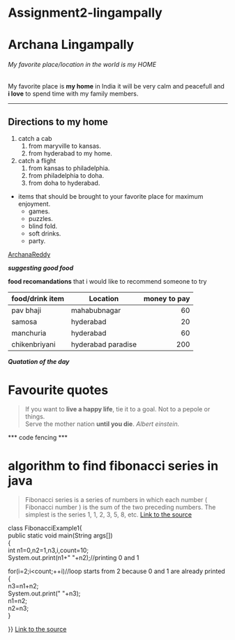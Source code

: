 # Assignment2-lingampally
# Archana Lingampally
###### My favorite place/location in the world is my HOME
My favorite place is **my home** in India it will be very calm and peacefull and **i love** to spend time with my family members.
***
## Directions to my home
1. catch a cab
   1. from maryville to kansas.
   2. from hyderabad to my home.
 2. catch a flight
    1. from kansas to philadelphia.
    2. from philadelphia to doha.
    3. from doha to hyderabad.<br/>
  - items that should be brought to your favorite place for maximum enjoyment. 
    - games.
    - puzzles.
    - blind fold.
    - soft drinks.
    - party. 
  
  [ArchanaReddy](AboutMe.md)

  ***suggesting good food***

  **food recomandations** that i would like to recommend someone to try

  |food/drink item| Location| money to pay|
  |---|---|---:|
  | pav bhaji | mahabubnagar | 60 |
  | samosa | hyderabad |20 |
  | manchuria | hyderabad | 60 |
  | chikenbriyani | hyderabad paradise | 200 |

  ***Quatation of the day***
  # Favourite quotes

  >If you want to **live a happy life**, tie it to a goal. Not to a pepole or things.<br>
  >Serve the mother nation **until you die**.
  *Albert einstein.*

  *** code fencing ***
  # algorithm to find fibonacci series in java 

  >Fibonacci series is a series of numbers in which each number ( Fibonacci number ) is the sum of the two preceding numbers. The simplest is the series 1, 1, 2, 3, 5, 8, etc.
  [Link to the source](https://www.google.com/search?q=what+are+fibonacci+numbers&rlz=1C1GCEA_enUS967US968&oq=what+are+fibi&aqs=chrome.1.69i57j0i10l9.9157j0j7&sourceid=chrome&ie=UTF-8)

   class FibonacciExample1{  
public static void main(String args[])  
{    
 int n1=0,n2=1,n3,i,count=10;    
 System.out.print(n1+" "+n2);//printing 0 and 1    
    
 for(i=2;i<count;++i)//loop starts from 2 because 0 and 1 are already printed    
 {    
  n3=n1+n2;    
  System.out.print(" "+n3);    
  n1=n2;    
  n2=n3;    
 }    
  
}} 
[Link to the source ](https://www.javatpoint.com/fibonacci-series-in-java)


